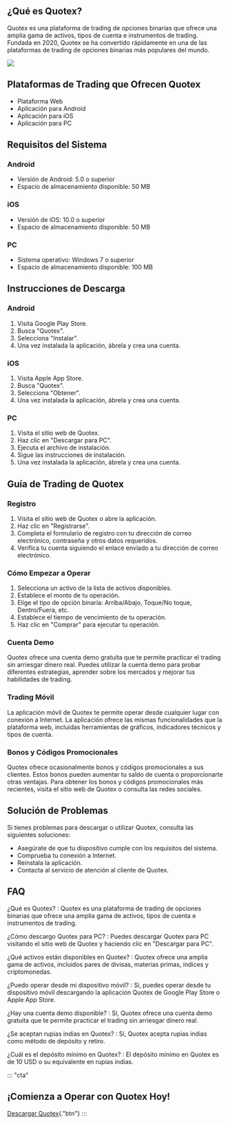 ## ¿Qué es Quotex?

Quotex es una plataforma de trading de opciones binarias que ofrece una
amplia gama de activos, tipos de cuenta e instrumentos de trading.
Fundada en 2020, Quotex se ha convertido rápidamente en una de las
plataformas de trading de opciones binarias más populares del mundo.

[![](https://static.quotex.io/files/4_en/300_250.jpg)](https://traff.sbs/brokerqxlid)

## Plataformas de Trading que Ofrecen Quotex

-   Plataforma Web
-   Aplicación para Android
-   Aplicación para iOS
-   Aplicación para PC

## Requisitos del Sistema

### Android

-   Versión de Android: 5.0 o superior
-   Espacio de almacenamiento disponible: 50 MB

### iOS

-   Versión de iOS: 10.0 o superior
-   Espacio de almacenamiento disponible: 50 MB

### PC

-   Sistema operativo: Windows 7 o superior
-   Espacio de almacenamiento disponible: 100 MB

## Instrucciones de Descarga

### Android

1.  Visita Google Play Store.
2.  Busca "Quotex".
3.  Selecciona "Instalar".
4.  Una vez instalada la aplicación, ábrela y crea una cuenta.

### iOS

1.  Visita Apple App Store.
2.  Busca "Quotex".
3.  Selecciona "Obtener".
4.  Una vez instalada la aplicación, ábrela y crea una cuenta.

### PC

1.  Visita el sitio web de Quotex.
2.  Haz clic en "Descargar para PC".
3.  Ejecuta el archivo de instalación.
4.  Sigue las instrucciones de instalación.
5.  Una vez instalada la aplicación, ábrela y crea una cuenta.

## Guía de Trading de Quotex

### Registro

1.  Visita el sitio web de Quotex o abre la aplicación.
2.  Haz clic en "Registrarse".
3.  Completa el formulario de registro con tu dirección de correo
    electrónico, contraseña y otros datos requeridos.
4.  Verifica tu cuenta siguiendo el enlace enviado a tu dirección de
    correo electrónico.

### Cómo Empezar a Operar

1.  Selecciona un activo de la lista de activos disponibles.
2.  Establece el monto de tu operación.
3.  Elige el tipo de opción binaria: Arriba/Abajo, Toque/No toque,
    Dentro/Fuera, etc.
4.  Establece el tiempo de vencimiento de tu operación.
5.  Haz clic en "Comprar" para ejecutar tu operación.

### Cuenta Demo

Quotex ofrece una cuenta demo gratuita que te permite practicar el
trading sin arriesgar dinero real. Puedes utilizar la cuenta demo para
probar diferentes estrategias, aprender sobre los mercados y mejorar tus
habilidades de trading.

### Trading Móvil

La aplicación móvil de Quotex te permite operar desde cualquier lugar
con conexión a Internet. La aplicación ofrece las mismas funcionalidades
que la plataforma web, incluidas herramientas de gráficos, indicadores
técnicos y tipos de cuenta.

### Bonos y Códigos Promocionales

Quotex ofrece ocasionalmente bonos y códigos promocionales a sus
clientes. Estos bonos pueden aumentar tu saldo de cuenta o
proporcionarte otras ventajas. Para obtener los bonos y códigos
promocionales más recientes, visita el sitio web de Quotex o consulta
las redes sociales.

## Solución de Problemas

Si tienes problemas para descargar o utilizar Quotex, consulta las
siguientes soluciones:

-   Asegúrate de que tu dispositivo cumple con los requisitos del
    sistema.
-   Comprueba tu conexión a Internet.
-   Reinstala la aplicación.
-   Contacta al servicio de atención al cliente de Quotex.

## FAQ

¿Qué es Quotex?
:   Quotex es una plataforma de trading de opciones binarias que ofrece
    una amplia gama de activos, tipos de cuenta e instrumentos de
    trading.

¿Cómo descargo Quotex para PC?
:   Puedes descargar Quotex para PC visitando el sitio web de Quotex y
    haciendo clic en "Descargar para PC".

¿Qué activos están disponibles en Quotex?
:   Quotex ofrece una amplia gama de activos, incluidos pares de
    divisas, materias primas, índices y criptomonedas.

¿Puedo operar desde mi dispositivo móvil?
:   Sí, puedes operar desde tu dispositivo móvil descargando la
    aplicación Quotex de Google Play Store o Apple App Store.

¿Hay una cuenta demo disponible?
:   Sí, Quotex ofrece una cuenta demo gratuita que te permite practicar
    el trading sin arriesgar dinero real.

¿Se aceptan rupias indias en Quotex?
:   Sí, Quotex acepta rupias indias como método de depósito y retiro.

¿Cuál es el depósito mínimo en Quotex?
:   El depósito mínimo en Quotex es de 10 USD o su equivalente en rupias
    indias.

::: \"cta\"
## ¡Comienza a Operar con Quotex Hoy!

[Descargar
Quotex](\%22https://traff.sbs/brokerqxsignup\%22){."btn"}
:::

